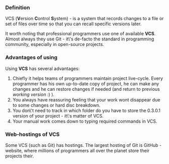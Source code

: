 <h3>Definition</h3>
<p>VCS (<b>V</b>ersion <b>C</b>ontrol <b>S</b>ystem) - is a system that records changes to a file or set of files over time so that you can recall specific versions later.</p>

<p>It worth noting that professional programmers use one of available <b>VCS</b>. Almost always they use Git - it\'s de-facto the standard in programming community, especially in open-source projects. </p>

<h3>Advantages of using</h3>

<p>Using <b>VCS</b> has several advantages: </p>

<ol>
	<li>
		Chiefly it helps teams of programmers maintain project live-cycle. Every programmer has his own up-to-date copy of project, he can make any changes and he can restore changes if needed (and return to previous <i>working version</i> :) ). 
	</li>
	<li>
		You always have reassuring feeling that your work wont disappear due to some changes or hard disc breakdown.
	</li>
	<li>
		You don\'t need to track in which folder do you have to store the 0.3.0.1 version of your project - it\'s matter of VCS.
	</li>
	<li>
		Your manual work comes down to typing required commands in VCS.
	</li>
</ol>

<h3>Web-hostings of VCS</h3>
Some VCS (such as Git) has hostings. The largest hosting of Git is GitHub - website, where millions of programmers all over the planet store their projects their.
